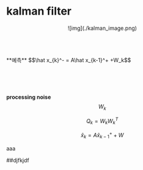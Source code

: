 

# kalman filter

<p align="center">
![img](./kalman_image.png)
</p>
<br><br><br>
**예측**
$$\hat x_{k}^- = A\hat x_{k-1}^+ +W_k$$

<br><br><br>

**processing noise**
$$W_k$$

$$Q_k = {W_k}{W_k^T}$$

$$\hat x_{k} = A\hat x_{k-1}^+ +W$$



aaa


##djfkjdf

